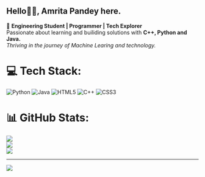 ## Hello👋🏻, Amrita Pandey here.
🚀 **Engineering Student | Programmer | Tech Explorer**  
Passionate about learning and builiding solutions with **C++, Python and Java.**<br>
_Thriving in the journey of Machine Learing and technology._

# 💻 Tech Stack:
![Python](https://img.shields.io/badge/python-3670A0?style=for-the-badge&logo=python&logoColor=ffdd54) ![Java](https://img.shields.io/badge/java-%23ED8B00.svg?style=for-the-badge&logo=openjdk&logoColor=white) ![HTML5](https://img.shields.io/badge/html5-%23E34F26.svg?style=for-the-badge&logo=html5&logoColor=white) ![C++](https://img.shields.io/badge/c++-%2300599C.svg?style=for-the-badge&logo=c%2B%2B&logoColor=white) ![CSS3](https://img.shields.io/badge/css3-%231572B6.svg?style=for-the-badge&logo=css3&logoColor=white)
# 📊 GitHub Stats:
![](https://github-readme-stats.vercel.app/api?username=whysoxmritx&theme=dark&hide_border=false&include_all_commits=false&count_private=false)<br/>
![](https://nirzak-streak-stats.vercel.app/?user=whysoxmritx&theme=dark&hide_border=false)<br/>
![](https://github-readme-stats.vercel.app/api/top-langs/?username=whysoxmritx&theme=dark&hide_border=false&include_all_commits=false&count_private=false&layout=compact)

---
[![](https://visitcount.itsvg.in/api?id=whysoxmritx&icon=0&color=0)](https://visitcount.itsvg.in)

<!-- Proudly created with GPRM ( https://gprm.itsvg.in ) -->
